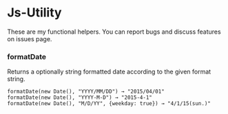 # Js-Utility

These are my functional helpers.
You can report bugs and discuss features on issues page.

### formatDate
Returns a optionally string formatted date according to the given format string.
        
    formatDate(new Date(), "YYYY/MM/DD") → "2015/04/01"
    formatDate(new Date(), "YYYY-M-D") → "2015-4-1"
    formatDate(new Date(), "M/D/YY", {weekday: true}) → "4/1/15(sun.)"
